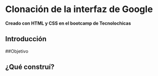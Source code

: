 # Clonación de la interfaz de Google
**Creado con HTML y CSS en el bootcamp de Tecnolochicas** 

## Introducción

##Objetivo

## ¿Qué construí?
